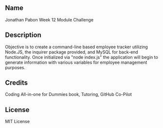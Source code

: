 ## Name
Jonathan Pabon
Week 12 Module Challenge

## Description
Objective is to create a command-line based employee tracker utilizing Node.JS, the inquirer package provided, and MySQL for back-end functionality.
Once initialized via "node index.js" the application will begin to generate information with various variables for employee management purposes.

## Credits
Coding All-in-one for Dummies book, Tutoring, GitHub Co-Pilot

## License
MIT License